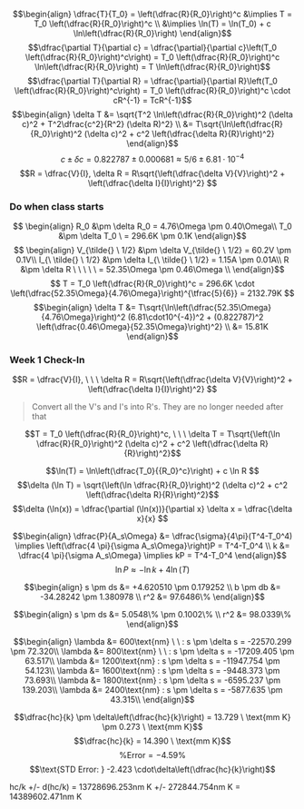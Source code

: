 $$\begin{align}
\dfrac{T}{T_0} = \left(\dfrac{R}{R_0}\right)^c &\implies T = T_0 \left(\dfrac{R}{R_0}\right)^c \\
&\implies \ln(T) = \ln(T_0) + c \ln\left(\dfrac{R}{R_0}\right)
\end{align}$$
$$\dfrac{\partial T}{\partial c} = \dfrac{\partial}{\partial c}\left(T_0 \left(\dfrac{R}{R_0}\right)^c\right) =  T_0 \left(\dfrac{R}{R_0}\right)^c \ln\left(\dfrac{R}{R_0}\right) = T \ln\left(\dfrac{R}{R_0}\right)$$
$$\dfrac{\partial T}{\partial R} = \dfrac{\partial}{\partial R}\left(T_0 \left(\dfrac{R}{R_0}\right)^c\right) = T_0 \left(\dfrac{R}{R_0}\right)^c \cdot cR^{-1} = TcR^{-1}$$
$$\begin{align}
\delta T &= \sqrt{T^2 \ln\left(\dfrac{R}{R_0}\right)^2 (\delta c)^2 + T^2\dfrac{c^2}{R^2} (\delta R)^2} \\
&= T\sqrt{\ln\left(\dfrac{R}{R_0}\right)^2 (\delta c)^2 + c^2 \left(\dfrac{\delta R}{R}\right)^2}
\end{align}$$
$$c \pm \delta c = 0.822787 \pm 0.000681 \approx 5/6 \pm 6.81 \cdot 10^{-4}$$
$$R = \dfrac{V}{I}, \delta R = R\sqrt{\left(\dfrac{\delta V}{V}\right)^2 + \left(\dfrac{\delta I}{I}\right)^2} $$



### Do when class starts
$$ \begin{align}
R_0 &\pm \delta R_0 = 4.76\Omega \pm 0.40\Omega\\
T_0 &\pm \delta T_0 \ = 296.6K \pm 0.1K
\end{align}$$
$$ \begin{align}
V_{\tilde{} \ 1/2} &\pm \delta V_{\tilde{} \ 1/2} = 60.2V \pm 0.1V\\
I_{\ \tilde{} \ 1/2} &\pm \delta I_{\ \tilde{} \ 1/2} = 1.15A \pm 0.01A\\
R &\pm \delta R \ \ \ \ \ = 52.35\Omega \pm 0.46\Omega \\
\end{align}$$
$$ T = T_0 \left(\dfrac{R}{R_0}\right)^c = 296.6K \cdot \left(\dfrac{52.35\Omega}{4.76\Omega}\right)^{\tfrac{5}{6}} = 2132.79K $$
$$\begin{align}
\delta T &= T\sqrt{\ln\left(\dfrac{52.35\Omega}{4.76\Omega}\right)^2 (6.81\cdot10^{-4})^2 + (0.822787)^2 \left(\dfrac{0.46\Omega}{52.35\Omega}\right)^2} \\
&= 15.81K
\end{align}$$





### Week 1 Check-In
$$R = \dfrac{V}{I}, \ \ \ \delta R = R\sqrt{\left(\dfrac{\delta V}{V}\right)^2 + \left(\dfrac{\delta I}{I}\right)^2} $$
> Convert all the V's and I's into R's. They are no longer needed after that

$$T = T_0 \left(\dfrac{R}{R_0}\right)^c, \ \ \ \delta T = T\sqrt{\left(\ln \dfrac{R}{R_0}\right)^2 (\delta c)^2 + c^2 \left(\dfrac{\delta R}{R}\right)^2}$$

$$\ln(T) = \ln\left(\dfrac{T_0}{{R_0}^c}\right) + c \ln R $$
$$\delta (\ln T) = \sqrt{\left(\ln \dfrac{R}{R_0}\right)^2 (\delta c)^2 + c^2 \left(\dfrac{\delta R}{R}\right)^2}$$
$$\delta (\ln(x)) = \dfrac{\partial (\ln(x))}{\partial x} \delta x = \dfrac{\delta x}{x} $$

$$\begin{align}
\dfrac{P}{A_s\Omega} &= \dfrac{\sigma}{4\pi}(T^4-T_0^4) \implies \left(\dfrac{4 \pi}{\sigma A_s\Omega}\right)P = T^4-T_0^4 \\
k &= \dfrac{4 \pi}{\sigma A_s\Omega} \implies kP = T^4-T_0^4
\end{align}$$
$$\ln P \approx -\ln k + 4\ln(T)$$

$$\begin{align}
s \pm ds &= +4.620510 \pm 0.179252 \\
b \pm db &= -34.28242 \pm 1.380978 \\
r^2 &= 97.6486\%
\end{align}$$


$$\begin{align}
s \pm ds &= 5.0548\% \pm 0.1002\% \\
r^2 &= 98.0339\%
\end{align}$$



$$\begin{align}
\lambda &= 600\text{nm} \ \ : s \pm \delta s = -22570.299 \pm 72.320\\
\lambda &= 800\text{nm} \ \ : s \pm \delta s = -17209.405 \pm 63.517\\
\lambda &= 1200\text{nm} : s \pm \delta s = -11947.754 \pm 54.123\\
\lambda &= 1600\text{nm} : s \pm \delta s = -9448.373 \pm 73.693\\
\lambda &= 1800\text{nm} : s \pm \delta s = -6595.237 \pm 139.203\\
\lambda &= 2400\text{nm} : s \pm \delta s = -5877.635 \pm 43.315\\
\end{align}$$


$$\dfrac{hc}{k} \pm \delta\left(\dfrac{hc}{k}\right) = 13.729 \ \text{mm K} \pm 0.273 \ \text{mm K}$$
$$\dfrac{hc}{k} = 14.390 \ \text{mm K}$$
$$\text{\% Error} = -4.59\%$$
$$\text{STD Error: } -2.423 \cdot\delta\left(\dfrac{hc}{k}\right)$$



hc/k +/- d(hc/k) = 13728696.253nm K +/- 272844.754nm K
                 = 14389602.471nm K